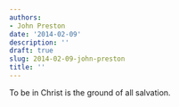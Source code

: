 ```yaml
---
authors:
- John Preston
date: '2014-02-09'
description: ''
draft: true
slug: 2014-02-09-john-preston
title: ''
---
```

To be in Christ is the ground of all salvation.



